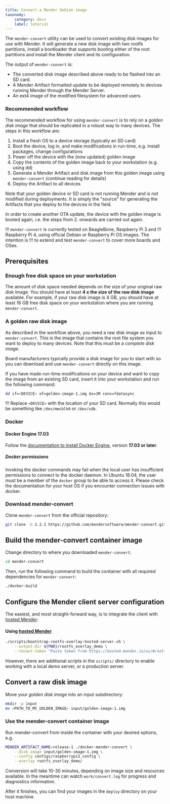 ```yaml
---
title: Convert a Mender Debian image
taxonomy:
    category: docs
    label: tutorial
---
```



The `mender-convert` utility can be used to convert existing disk images for use with
Mender. It will generate a new disk image with two rootfs partitions, install a
bootloader that supports booting either of the root partitions and install the
Mender client and its configuration.

The output of `mender-convert` is:
* The converted disk image described above ready to be flashed into an SD card.
* A Mender Artifact formatted update to be deployed remotely to devices running
  Mender through the Mender Server.
* An ext4 image of the modified filesystem for advanced users.

### Recommended workflow

The recommended workflow for using `mender-convert` is to rely on a *golden disk
image* that should be replicated in a robust way to many devices. The steps in
this workflow are:

1. Install a fresh OS to a device storage (typically an SD card)
2. Boot the device, log in, and make modifications in run-time, e.g. install
   packages, change configurations
3. Power off the device with the (now updated) golden image
4. Copy the contents of the golden image back to your workstation (e.g. using
   dd)
5. Generate a Mender Artifact and disk image from this golden image using
   `mender-convert` (continue reading for details)
6. Deploy the Artifact to all devices

Note that your golden device or SD card is not running Mender and is not
modified during deployments. It is simply the "source" for generating the
Artifacts that you deploy to the devices in the field.

In order to create another OTA update, the device with the golden image is
booted again, i.e. the steps from 2. onwards are carried out again.

!!! `mender-convert` is currently tested on BeagleBone, Raspberry Pi 3 and
!!! Raspberry Pi 4, using official Debian or Raspberry Pi OS images. The intention is
!!! to extend and test `mender-convert` to cover more boards and OSes.

## Prerequisites

### Enough free disk space on your workstation

The amount of disk space needed depends on the size of your original raw disk
image. You should have at least **4 x the size of the raw disk image**
available. For example, if your raw disk image is 4 GB, you should have at least
16 GB free disk space on your workstation where you are running
`mender-convert`.

### A golden raw disk image

As described in the workflow above, you need a raw disk image as input to
`mender-convert`. This is the image that contains the root file system you want
to deploy to many devices. Note that this must be a *complete disk image*.

Board manufacturers typically provide a disk image for you to start with so you
can download and use `mender-convert` directly on this image.

If you have made run-time modifications on your device and want to copy the
image from an existing SD card, insert it into your workstation and run the
following command:

```bash
dd if=<DEVICE> of=golden-image-1.img bs=1M conv=fdatasync
```

!!! Replace `<DEVICE>` with the location of your SD card. Normally this would be
something like `/dev/mmcblk0` or `/dev/sdb`.


### Docker

#### Docker Engine 17.03

Follow the [documentation to install Docker
Engine](https://docs.docker.com/engine/installation/linux/docker-ce/ubuntu/?target=_blank),
version **17.03 or later**.

##### Docker permissions

Invoking the docker commands may fail when the local user has insufficient
permissions to connect to the docker daemon. In Ubuntu 18.04, the user must be a
member of the `docker` group to be able to access it. Please check the
documentation for your host OS if you encounter connection issues with docker.

### Download mender-convert

Clone `mender-convert` from the official repository:

<!--AUTOVERSION: "-b % https://github.com/mendersoftware/mender-convert"/mender-convert-->
```bash
git clone -b 2.2.1 https://github.com/mendersoftware/mender-convert.git
```

## Build the mender-convert container image

Change directory to where you downloaded `mender-convert`:

```bash
cd mender-convert
```

Then, run the following command to build the container with all required
dependencies for `mender-convert`:

```bash
./docker-build
```

## Configure the Mender client server configuration

The easiest, and most straight-forward way, is to integrate the client with
[hosted Mender](https://hosted.mender.io?target=_blank):

#### Using [hosted Mender](https://hosted.mender.io?target=_blank)
```bash
./scripts/bootstrap-rootfs-overlay-hosted-server.sh \
    --output-dir ${PWD}/rootfs_overlay_demo \
    --tenant-token "Paste token from https://hosted.mender.io/ui/#/settings/my-organization"
```

However, there are additional scripts in the `scripts/` directory to enable
working with a local demo server, or a production server.

## Convert a raw disk image

Move your *golden disk image* into an input subdirectory:

```bash
mkdir -p input
mv <PATH_TO_MY_GOLDEN_IMAGE> input/golden-image-1.img
```

### Use the mender-convert container image

Run mender-convert from inside the container with your desired options, e.g.

```bash
MENDER_ARTIFACT_NAME=release-1 ./docker-mender-convert \
    --disk-image input/golden-image-1.img \
    --config configs/raspberrypi3_config \
    --overlay rootfs_overlay_demo/
```

Conversion will take 10-30 minutes, depending on image size and resources
available. In the meantime can watch `work/convert.log` for progress and
diagnostics information.

After it finishes, you can find your images in the `deploy` directory on your
host machine.
